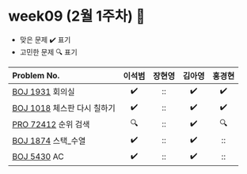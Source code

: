 
# week09 (2월 1주차) :pencil:

- 맞은 문제 :heavy_check_mark: 표기
- 고민한 문제 :mag: 표기


| Problem No.                                                                             |       이석범       | 장현영 |       김아영       |   홍경현       |
| :-------------------------------------------------------------------------------------- | :----------------: | :----:  | :----------------:| :----------------: |
| [BOJ 1931](https://www.acmicpc.net/problem/1931) 회의실                        | :heavy_check_mark: |   ::    | :heavy_check_mark: |:heavy_check_mark: |
| [BOJ 1018](https://www.acmicpc.net/problem/1018) 체스판 다시 칠하기            | :heavy_check_mark: |   ::   | :heavy_check_mark: |:heavy_check_mark: |
| [PRO 72412](https://school.programmers.co.kr/learn/courses/30/lessons/72412) 순위 검색                              | :mag: |   ::   | :heavy_check_mark: | :mag: |
| [BOJ 1874](https://www.acmicpc.net/problem/1874) 스택_수열                                   | :heavy_check_mark: |   ::  | :heavy_check_mark: |:: |
|  [BOJ 5430](https://www.acmicpc.net/problem/5430) AC | :heavy_check_mark: | :: |       :heavy_check_mark:        |:: |

